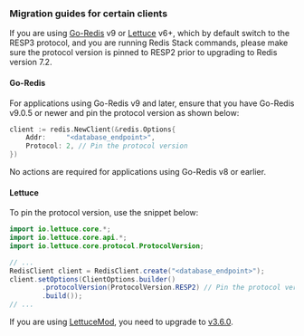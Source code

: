 ### Migration guides for certain clients

If you are using [Go-Redis](https://redis.uptrace.dev/) v9 or [Lettuce](https://lettuce.io/) v6+, which by default switch to the RESP3 protocol, and you are running Redis Stack commands, please make sure the protocol version is pinned to RESP2 prior to upgrading to Redis version 7.2.

#### Go-Redis

For applications using Go-Redis v9 and later, ensure that you have Go-Redis v9.0.5 or newer and pin the protocol version as shown below:

```go
client := redis.NewClient(&redis.Options{
    Addr:     "<database_endpoint>",
    Protocol: 2, // Pin the protocol version
})
```

No actions are required for applications using Go-Redis v8 or earlier.

#### Lettuce

To pin the protocol version, use the snippet below:

```java
import io.lettuce.core.*;
import io.lettuce.core.api.*;
import io.lettuce.core.protocol.ProtocolVersion;

// ...
RedisClient client = RedisClient.create("<database_endpoint>");
client.setOptions(ClientOptions.builder()
        .protocolVersion(ProtocolVersion.RESP2) // Pin the protocol version 	
        .build());
// ...
```

If you are using [LettuceMod](https://github.com/redis-developer/lettucemod/), you need to upgrade to [v3.6.0](https://github.com/redis-developer/lettucemod/releases/tag/v3.6.0).
